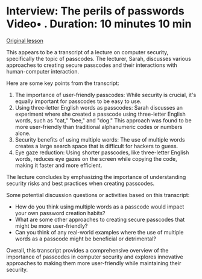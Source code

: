 # Interview: The perils of passwords Video• . Duration: 10 minutes 10 min

[Original lesson](https://www.coursera.org/learn/uol-how-computers-work/lecture/imWQZ/interview-the-perils-of-passwords)

This appears to be a transcript of a lecture on computer security, specifically the topic of passcodes. The lecturer, Sarah, discusses various approaches to creating secure passcodes and their interactions with human-computer interaction.

Here are some key points from the transcript:

1. The importance of user-friendly passcodes: While security is crucial, it's equally important for passcodes to be easy to use.
2. Using three-letter English words as passcodes: Sarah discusses an experiment where she created a passcode using three-letter English words, such as "cat," "bee," and "dog." This approach was found to be more user-friendly than traditional alphanumeric codes or numbers alone.
3. Security benefits of using multiple words: The use of multiple words creates a large search space that is difficult for hackers to guess.
4. Eye gaze reduction: Using shorter passcodes, like three-letter English words, reduces eye gazes on the screen while copying the code, making it faster and more efficient.

The lecture concludes by emphasizing the importance of understanding security risks and best practices when creating passcodes.

Some potential discussion questions or activities based on this transcript:

* How do you think using multiple words as a passcode would impact your own password creation habits?
* What are some other approaches to creating secure passcodes that might be more user-friendly?
* Can you think of any real-world examples where the use of multiple words as a passcode might be beneficial or detrimental?

Overall, this transcript provides a comprehensive overview of the importance of passcodes in computer security and explores innovative approaches to making them more user-friendly while maintaining their security.

